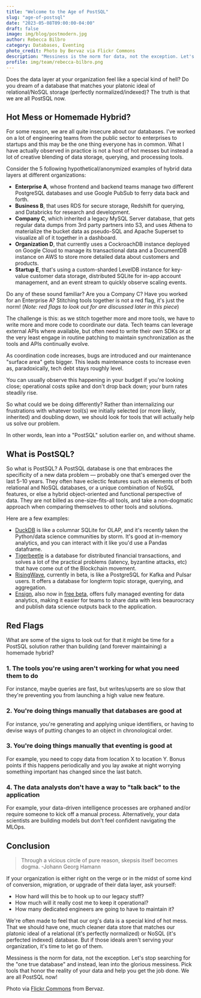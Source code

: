 ```yaml
---
title: "Welcome to the Age of PostSQL"
slug: "age-of-postsql"
date: "2023-05-08T09:00:00-04:00"
draft: false
image: img/blog/postmodern.jpg
author: Rebecca Bilbro
category: Databases, Eventing
photo_credit: Photo by Bervaz via Flickr Commons
description: "Messiness is the norm for data, not the exception. Let's stop searching for the 'one true' database and just pick tools that help us get the job done."
profile: img/team/rebecca-bilbro.png
---
```


Does the data layer at your organization feel like a special kind of hell? Do you dream of a database that matches your platonic ideal of relational/NoSQL storage (perfectly normalized/indexed)? The truth is that we are all PostSQL now.

<!--more-->

## Hot Mess or Homemade Hybrid?

For some reason, we are all quite insecure about our databases. I've worked on a lot of engineering teams from the public sector to enterprises to startups and this may be the one thing everyone has in common. What I have actually observed in practice is not a host of hot messes but instead a lot of creative blending of data storage, querying, and processing tools.

Consider the 5 following hypothetical/anonymized examples of hybrid data layers at different organizations:

- **Enterprise A**, whose frontend and backend teams manage two different PostgreSQL databases and use Google PubSub to ferry data back and forth.
- **Business B**, that uses RDS for secure storage, Redshift for querying, and Databricks for research and development.
- **Company C**, which inherited a legacy MySQL Server database, that gets regular data dumps from 3rd party partners into S3, and uses Athena to materialize the bucket data as pseudo-SQL and Apache Superset to visualize all of it together in a dashboard.
- **Organization D**, that currently uses a CockroachDB instance deployed on Google Cloud to manage its transactional data and a DocumentDB instance on AWS to store more detailed data about customers and products.
- **Startup E**, that's using a custom-sharded LevelDB instance for key-value customer data storage, distributed SQLite for in-app account management, and an event stream to quickly observe scaling events.

Do any of these sound familiar? Are you a Company C? Have you worked for an Enterprise A? Stitching tools together is not a red flag, it's just the norm! (*Note: red flags to look out for are discussed later in this piece*)

The challenge is this: as we stitch together more and more tools, we have to write more and more code to coordinate our data. Tech teams can leverage external APIs where available, but often need to write their own SDKs or at the very least engage in routine patching to maintain synchronization as the tools and APIs continually evolve.

As coordination code increases, bugs are introduced and our maintenance "surface area" gets bigger. This leads maintenance costs to increase even as, paradoxically, tech debt stays roughly level.

You can usually observe this happening in your budget if you're looking close; operational costs spike and don't drop back down; your burn rates steadily rise.

So what could we be doing differently? Rather than internalizing our frustrations with whatever tool(s) we initially selected (or more likely, inherited) and doubling down, we should look for tools that will actually help us solve our problem.

In other words, lean into a "PostSQL" solution earlier on, and without shame.

## What is PostSQL?

So what is PostSQL? A PostSQL database is one that embraces the specificity of a new data problem &mdash; probably one that's emerged over the last 5-10 years. They often have eclectic features such as elements of both relational and NoSQL databases, or a unique combination of NoSQL features, or else a hybrid object-oriented and functional perspective of data. They are not billed as one-size-fits-all tools, and take a non-dogmatic approach when comparing themselves to other tools and solutions.

Here are a few examples:

- [DuckDB](https://duckdb.org/) is like a columnar SQLite for OLAP, and it's recently taken the Python/data science communities by storm. It's good at in-memory analytics, and you can interact with it like you'd use a Pandas dataframe.
- [Tigerbeetle](https://tigerbeetle.com/) is a database for distributed financial transactions, and solves a lot of the practical problems (latency, byzantine attacks, etc) that have come out of the Blockchain movement.
- [RisingWave](https://www.risingwave.dev/docs/current/intro/), currently in beta, is like a PostgreSQL for Kafka and Pulsar users. It offers a database for longterm topic storage, querying, and aggregation.
- [Ensign](https://rotational.io/ensign/), also now in [free beta](https://rotational.app/register), offers fully managed eventing for data analytics, making it easier for teams to share data with less beaurocracy and publish data science outputs back to the application.


## Red Flags
What are some of the signs to look out for that it might be time for a PostSQL solution rather than building (and forever maintaining) a homemade hybrid?

### 1. The tools you're using aren't working for what you need them to do
For instance, maybe queries are fast, but writes/upserts are so slow that they're preventing you from launching a high value new feature.

### 2. You're doing things manually that databases are good at
For instance, you're generating and applying unique identifiers, or having to devise ways of putting changes to an object in chronological order.

### 3. You're doing things manually that eventing is good at
For example, you need to copy data from location X to location Y. Bonus points if this happens periodically and you lay awake at night worrying something important has changed since the last batch.

### 4. The data analysts don't have a way to "talk back" to the application
For example, your data-driven intelligence processes are orphaned and/or require someone to kick off a manual process. Alternatively, your data scientists are building models but don't feel confident navigating the MLOps.


## Conclusion

> Through a vicious circle of pure reason, skepsis itself becomes dogma. -Johann Georg Hamann

If your organization is either right on the verge or in the midst of some kind of conversion, migration, or upgrade of their data layer, ask yourself:

- How hard will this be to hook up to our legacy stuff?
- How much will it really cost me to keep it operational?
- How many dedicated engineers are going to have to maintain it?

We're often made to feel that our org's data is a special kind of hot mess. That we should have one, much cleaner data store that matches our platonic ideal of a relational (it's perfectly normalized) or NoSQL (it's perfected indexed) database. But if those ideals aren't serving your organization, it's time to let go of them.

Messiness is the norm for data, not the exception. Let's stop searching for the "one true database" and instead, lean into the glorious messiness. Pick tools that honor the reality of your data and help you get the job done. We are all PostSQL now!


Photo via [Flickr Commons](https://flic.kr/p/2mN8Cfg) from Bervaz.

